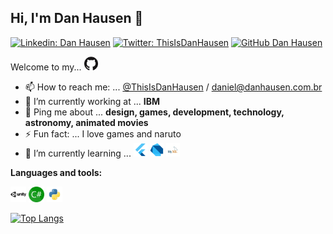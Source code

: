 <h2> Hi, I'm Dan Hausen 👋</h2> 

[![Linkedin: Dan Hausen](https://img.shields.io/badge/-danhausen-blue?style=flat-square&logo=Linkedin&logoColor=white&link=https://www.linkedin.com/in/danielnordhausen/)](https://www.linkedin.com/in/danielnordhausen/)
[![Twitter: ThisIsDanHausen](https://img.shields.io/twitter/follow/ThisIsDanHausen?style=social)](https://twitter.com/ThisIsDanHausen)
[![GitHub Dan Hausen](https://img.shields.io/github/followers/danhausen?label=follow&style=social)](https://github.com/danhausen)

Welcome to my... <img alt="Github" width="22px" src="https://github.com/github/explore/blob/master/topics/github/github.png" />

- 📫 How to reach me: ... [@ThisIsDanHausen](https://twitter.com/ThisIsDanHausen) / daniel@danhausen.com.br
- 🔭 I’m currently working at ... **IBM**
- 💬 Ping me about ... **design, games, development, technology, astronomy, animated movies**
- ⚡ Fun fact: ... I love games and naruto
- 🌱 I’m currently learning ... 
<code><img height="22" src="https://github.com/github/explore/blob/master/topics/flutter/flutter.png"></code>
<code><img height="22" src="https://github.com/github/explore/blob/master/topics/dart/dart.png"></code>
<code><img height="22" src="https://github.com/github/explore/blob/master/topics/mysql/mysql.png"></code>

**Languages and tools:**

<code><img height="25" src="https://github.com/github/explore/blob/master/topics/unity/unity.png"></code>
<code><img height="25" src="https://github.com/github/explore/blob/master/topics/csharp/csharp.png"></code>
<code><img height="25" src="https://github.com/github/explore/blob/master/topics/python/python.png"></code>


[![Top Langs](https://github-readme-stats.vercel.app/api/top-langs/?username=DanHausen&layout=compact&theme=dracula)](https://github.com/danhausen/github-readme-stats)




<!--
**DanHausen/DanHausen** is a ✨ _special_ ✨ repository because its `README.md` (this file) appears on your GitHub profile.

[![Anurag's github stats](https://github-readme-stats.vercel.app/api?username=DanHausen&hide=contribs,prs)](https://github.com/anuraghazra/github-readme-stats)

Here are some ideas to get you started:



-->
